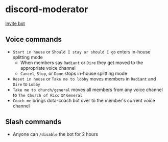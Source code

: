 # discord-moderator

[Invite bot](https://discord.com/api/oauth2/authorize?client_id=1062766623578148945&permissions=8&scope=bot)

## Voice commands

- `Start in house` or `Should I stay or should I go` enters in-house splitting mode
  - When members say `Radiant` or `Dire` they get moved to the appropriate voice channel
  - `Cancel`, `Stop`, or `Done` stops in-house splitting mode
- `Reset in house` or `Take me to lobby` moves members in `Radiant` and `Dire` to `Lobby`
- `Take me to church/general` moves all members from any voice channel to `The Church of Rico` or `General`
- `Coach me` brings dota-coach bot over to the member's current voice channel

## Slash commands

- Anyone can `/disable` the bot for 2 hours
